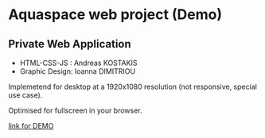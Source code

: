 # Aquaspace web project (Demo)
## Private Web Application

* HTML-CSS-JS : Andreas KOSTAKIS
* Graphic Design: Ioanna DIMITRIOU

Implemetend for desktop at a 1920x1080 resolution (not responsive, special use case).

Optimised for fullscreen in your browser.

[link for DEMO](https://andreastkdf.github.io/aquaspace/)
